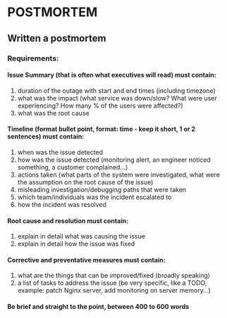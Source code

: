 #          POSTMORTEM

## Written a postmortem

### Requirements:

#### Issue Summary (that is often what executives will read) must contain:
1. duration of the outage with start and end times (including timezone)
2. what was the impact (what service was down/slow? What were user experiencing? How many % of the users were affected?)
3. what was the root cause
#### Timeline (format bullet point, format: time - keep it short, 1 or 2 sentences) must contain:

1. when was the issue detected
2. how was the issue detected (monitoring alert, an engineer noticed something, a customer complained…)
3. actions taken (what parts of the system were investigated, what were the assumption on the root cause of the issue)
4. misleading investigation/debugging paths that were taken
5. which team/individuals was the incident escalated to
6. how the incident was resolved
#### Root cause and resolution must contain:

1. explain in detail what was causing the issue
2. explain in detail how the issue was fixed
#### Corrective and preventative measures must contain:

1. what are the things that can be improved/fixed (broadly speaking)
2. a list of tasks to address the issue (be very specific, like a TODO, example: patch Nginx server, add monitoring on server memory…)
#### Be brief and straight to the point, between 400 to 600 words
